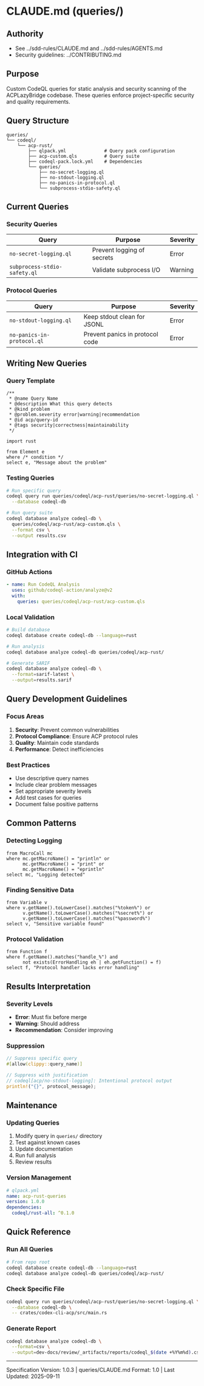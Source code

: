 # CLAUDE.md (queries/)

## Authority

- See ../sdd-rules/CLAUDE.md and ../sdd-rules/AGENTS.md
- Security guidelines: ../CONTRIBUTING.md

## Purpose

Custom CodeQL queries for static analysis and security scanning of the ACPLazyBridge codebase. These queries enforce project-specific security and quality requirements.

## Query Structure

```tree
queries/
└── codeql/
    └── acp-rust/
        ├── qlpack.yml              # Query pack configuration
        ├── acp-custom.qls          # Query suite
        ├── codeql-pack.lock.yml    # Dependencies
        └── queries/
            ├── no-secret-logging.ql
            ├── no-stdout-logging.ql
            ├── no-panics-in-protocol.ql
            └── subprocess-stdio-safety.ql
```

## Current Queries

### Security Queries

| Query | Purpose | Severity |
|-------|---------|----------|
| `no-secret-logging.ql` | Prevent logging of secrets | Error |
| `subprocess-stdio-safety.ql` | Validate subprocess I/O | Warning |

### Protocol Queries

| Query | Purpose | Severity |
|-------|---------|----------|
| `no-stdout-logging.ql` | Keep stdout clean for JSONL | Error |
| `no-panics-in-protocol.ql` | Prevent panics in protocol code | Error |

## Writing New Queries

### Query Template

```ql
/**
 * @name Query Name
 * @description What this query detects
 * @kind problem
 * @problem.severity error|warning|recommendation
 * @id acp/query-id
 * @tags security|correctness|maintainability
 */

import rust

from Element e
where /* condition */
select e, "Message about the problem"
```

### Testing Queries

```bash
# Run specific query
codeql query run queries/codeql/acp-rust/queries/no-secret-logging.ql \
  --database codeql-db

# Run query suite
codeql database analyze codeql-db \
  queries/codeql/acp-rust/acp-custom.qls \
  --format csv \
  --output results.csv
```

## Integration with CI

### GitHub Actions

```yaml
- name: Run CodeQL Analysis
  uses: github/codeql-action/analyze@v2
  with:
    queries: queries/codeql/acp-rust/acp-custom.qls
```

### Local Validation

```bash
# Build database
codeql database create codeql-db --language=rust

# Run analysis
codeql database analyze codeql-db queries/codeql/acp-rust/

# Generate SARIF
codeql database analyze codeql-db \
  --format=sarif-latest \
  --output=results.sarif
```

## Query Development Guidelines

### Focus Areas

1. **Security**: Prevent common vulnerabilities
2. **Protocol Compliance**: Ensure ACP protocol rules
3. **Quality**: Maintain code standards
4. **Performance**: Detect inefficiencies

### Best Practices

- Use descriptive query names
- Include clear problem messages
- Set appropriate severity levels
- Add test cases for queries
- Document false positive patterns

## Common Patterns

### Detecting Logging

```ql
from MacroCall mc
where mc.getMacroName() = "println" or
      mc.getMacroName() = "print" or
      mc.getMacroName() = "eprintln"
select mc, "Logging detected"
```

### Finding Sensitive Data

```ql
from Variable v
where v.getName().toLowerCase().matches("%token%") or
      v.getName().toLowerCase().matches("%secret%") or
      v.getName().toLowerCase().matches("%password%")
select v, "Sensitive variable found"
```

### Protocol Validation

```ql
from Function f
where f.getName().matches("handle_%") and
      not exists(ErrorHandling eh | eh.getFunction() = f)
select f, "Protocol handler lacks error handling"
```

## Results Interpretation

### Severity Levels

- **Error**: Must fix before merge
- **Warning**: Should address
- **Recommendation**: Consider improving

### Suppression

```rust
// Suppress specific query
#[allow(clippy::query_name)]

// Suppress with justification
// codeql[acp/no-stdout-logging]: Intentional protocol output
println!("{}", protocol_message);
```

## Maintenance

### Updating Queries

1. Modify query in `queries/` directory
2. Test against known cases
3. Update documentation
4. Run full analysis
5. Review results

### Version Management

```yaml
# qlpack.yml
name: acp-rust-queries
version: 1.0.0
dependencies:
  codeql/rust-all: ^0.1.0
```

## Quick Reference

### Run All Queries

```bash
# From repo root
codeql database create codeql-db --language=rust
codeql database analyze codeql-db queries/codeql/acp-rust/
```

### Check Specific File

```bash
codeql query run queries/codeql/acp-rust/queries/no-secret-logging.ql \
  --database codeql-db \
  -- crates/codex-cli-acp/src/main.rs
```

### Generate Report

```bash
codeql database analyze codeql-db \
  --format=csv \
  --output=dev-docs/review/_artifacts/reports/codeql_$(date +%Y%m%d).csv
```

---

Specification Version: 1.0.3 | queries/CLAUDE.md Format: 1.0 | Last Updated: 2025-09-11
